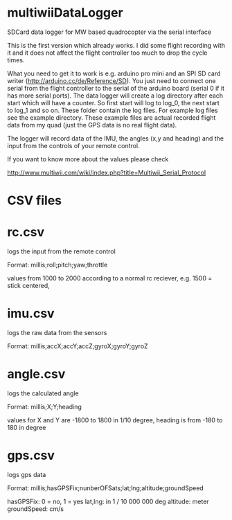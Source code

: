 multiwiiDataLogger
==================

SDCard data logger for MW based quadrocopter via the serial interface

This is the first version which already works. I did some flight recording with it and it does not affect the 
flight controller too much to drop the cycle times.

What you need to get it to work is e.g. arduino pro mini and an SPI SD card writer (http://arduino.cc/de/Reference/SD).
You just need to connect one serial from the flight controller to the serial of the arduino board (serial 0 if it has more serial ports).
The data logger will create a log directory after each start which will have a counter. So first start will log to log_0, the next start to log_1 and so on.
These folder contain the log files. For example log files see the example directory. These example files are actual recorded flight data from my quad (just the GPS data is no real flight data).

The logger will record data of the IMU, the angles (x,y and heading) and the input from the controls of your remote control. 

If you want to know more about the values please check 

http://www.multiwii.com/wiki/index.php?title=Multiwii_Serial_Protocol

CSV files
==================

rc.csv
===
logs the input from the remote control

Format:
millis;roll;pitch;yaw;throttle

values from 1000 to 2000 according to a normal rc reciever, e.g. 1500 = stick centered,

imu.csv
===
logs the raw data from the sensors

Format:
millis;accX;accY;accZ;gyroX;gyroY;gyroZ

angle.csv
===
logs the calculated angle

Format:
millis;X;Y;heading

values for X and Y are -1800 to 1800 in 1/10 degree, heading is from -180 to 180 in degree

gps.csv
===
logs gps data

Format:
millis;hasGPSFix;nunberOFSats;lat;lng;altitude;groundSpeed

hasGPSFix: 0 = no, 1 = yes
lat,lng: in 1 / 10 000 000 deg
altitude: meter
groundSpeed: cm/s
